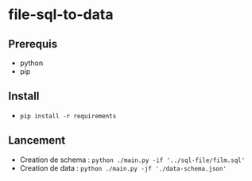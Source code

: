 # file-sql-to-data

## Prerequis
 * python
 * pip

## Install
 * `pip install -r requirements`

## Lancement
 * Creation de schema : `python ./main.py -if '../sql-file/film.sql'`
 * Creation de data : `python ./main.py -jf './data-schema.json'`

